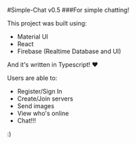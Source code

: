 #Simple-Chat v0.5
###For simple chatting!

This project was built using:

- Material UI
- React
- Firebase (Realtime Database and UI)

And it's written in Typescript! ❤️

Users are able to:

- Register/Sign In
- Create/Join servers
- Send images
- View who's online
- Chat!!!

:)
